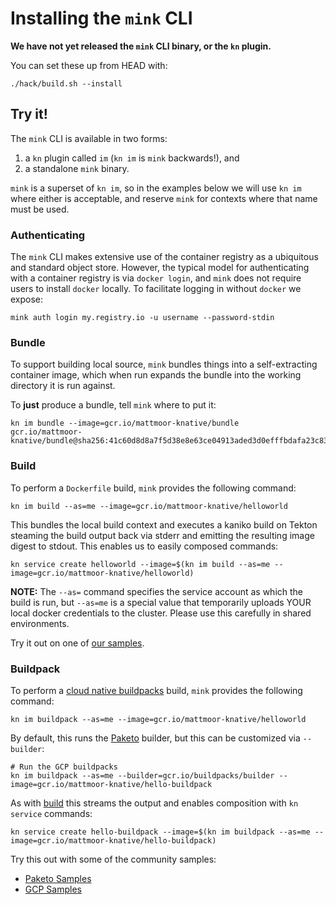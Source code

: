 # Installing the `mink` CLI

**We have not yet released the `mink` CLI binary, or the `kn` plugin.**

You can set these up from HEAD with:

```shell
./hack/build.sh --install
```

## Try it!

The `mink` CLI is available in two forms:

1. a `kn` plugin called `im` (`kn im` is `mink` backwards!), and
2. a standalone `mink` binary.

`mink` is a superset of `kn im`, so in the examples below we will use `kn im`
where either is acceptable, and reserve `mink` for contexts where that name must
be used.

### Authenticating

The `mink` CLI makes extensive use of the container registry as a ubiquitous and
standard object store. However, the typical model for authenticating with a
container registry is via `docker login`, and `mink` does not require users to
install `docker` locally. To facilitate logging in without `docker` we expose:

```shell
mink auth login my.registry.io -u username --password-stdin
```

### Bundle

To support building local source, `mink` bundles things into a self-extracting
container image, which when run expands the bundle into the working directory it
is run against.

To **just** produce a bundle, tell `mink` where to put it:

```shell
kn im bundle --image=gcr.io/mattmoor-knative/bundle
gcr.io/mattmoor-knative/bundle@sha256:41c60d8d8a7f5d38e8e63ce04913aded3d0efffbdafa23c835809114eb673f7e
```

### Build

To perform a `Dockerfile` build, `mink` provides the following command:

```shell
kn im build --as=me --image=gcr.io/mattmoor-knative/helloworld
```

This bundles the local build context and executes a kaniko build on Tekton
steaming the build output back via stderr and emitting the resulting image
digest to stdout. This enables us to easily composed commands:

```shell
kn service create helloworld --image=$(kn im build --as=me --image=gcr.io/mattmoor-knative/helloworld)
```

**NOTE:** The `--as=` command specifies the service account as which the build
is run, but `--as=me` is a special value that temporarily uploads YOUR local
docker credentials to the cluster. Please use this carefully in shared
environments.

Try it out on one of
[our samples](https://github.com/knative/docs/tree/master/docs/serving/samples/hello-world).

### Buildpack

To perform a [cloud native buildpacks](https://buildpacks.io) build, `mink`
provides the following command:

```shell
kn im buildpack --as=me --image=gcr.io/mattmoor-knative/helloworld
```

By default, this runs the [Paketo](https://paketo.io/) builder, but this can be
customized via `--builder`:

```shell
# Run the GCP buildpacks
kn im buildpack --as=me --builder=gcr.io/buildpacks/builder --image=gcr.io/mattmoor-knative/hello-buildpack
```

As with [build](#build) this streams the output and enables composition with
`kn service` commands:

```shell
kn service create hello-buildpack --image=$(kn im buildpack --as=me --image=gcr.io/mattmoor-knative/hello-buildpack)
```

Try this out with some of the community samples:

- [Paketo Samples](https://github.com/paketo-buildpacks/samples)
- [GCP Samples](https://github.com/GoogleCloudPlatform/buildpack-samples)
